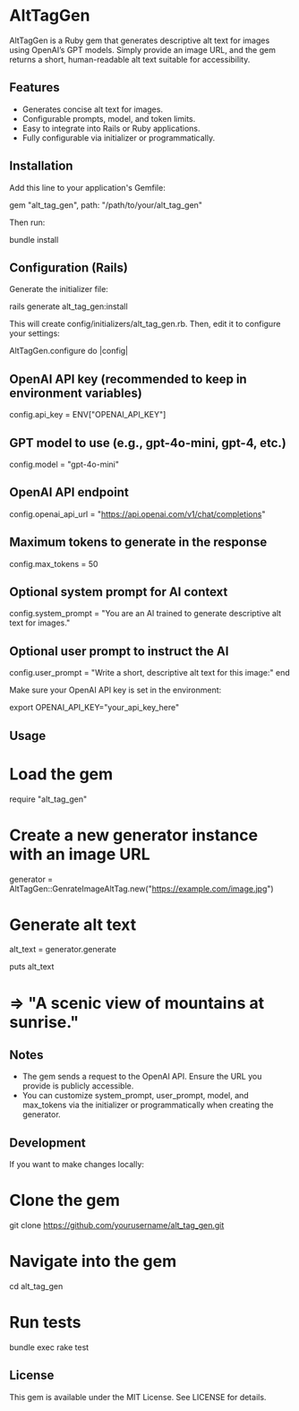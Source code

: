 # AltTagGen

AltTagGen is a Ruby gem that generates descriptive alt text for images using OpenAI’s GPT models. Simply provide an image URL, and the gem returns a short, human-readable alt text suitable for accessibility.

## Features

- Generates concise alt text for images.
- Configurable prompts, model, and token limits.
- Easy to integrate into Rails or Ruby applications.
- Fully configurable via initializer or programmatically.

## Installation

Add this line to your application's Gemfile:

gem "alt_tag_gen", path: "/path/to/your/alt_tag_gen"

Then run:

bundle install

## Configuration (Rails)

Generate the initializer file:

rails generate alt_tag_gen:install

This will create config/initializers/alt_tag_gen.rb. Then, edit it to configure your settings:

AltTagGen.configure do |config|
  ## OpenAI API key (recommended to keep in environment variables)
  config.api_key = ENV["OPENAI_API_KEY"]

  ## GPT model to use (e.g., gpt-4o-mini, gpt-4, etc.)
  config.model = "gpt-4o-mini"

  ## OpenAI API endpoint
  config.openai_api_url = "https://api.openai.com/v1/chat/completions"

  ## Maximum tokens to generate in the response
  config.max_tokens = 50

  ## Optional system prompt for AI context
  config.system_prompt = "You are an AI trained to generate descriptive alt text for images."

  ## Optional user prompt to instruct the AI
  config.user_prompt = "Write a short, descriptive alt text for this image:"
end

Make sure your OpenAI API key is set in the environment:

export OPENAI_API_KEY="your_api_key_here"

## Usage

# Load the gem
require "alt_tag_gen"

# Create a new generator instance with an image URL
generator = AltTagGen::GenrateImageAltTag.new("https://example.com/image.jpg")

# Generate alt text
alt_text = generator.generate

puts alt_text
# => "A scenic view of mountains at sunrise."

## Notes

- The gem sends a request to the OpenAI API. Ensure the URL you provide is publicly accessible.
- You can customize system_prompt, user_prompt, model, and max_tokens via the initializer or programmatically when creating the generator.

## Development

If you want to make changes locally:

# Clone the gem
git clone https://github.com/yourusername/alt_tag_gen.git

# Navigate into the gem
cd alt_tag_gen

# Run tests
bundle exec rake test

## License

This gem is available under the MIT License. See LICENSE for details.
